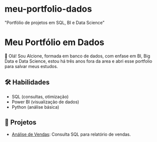# meu-portfolio-dados
"Portfólio de projetos em SQL, BI e Data Science"
# Meu Portfólio em Dados  

👋 Olá! Sou Alcione, formada em banco de dados, com enfase em BI, Big Data e Data Science, estou há três anos fora da area e abri esse portfolio para salvar meus estudos.   

## 🛠️ Habilidades  
- SQL (consultas, otimização)  
- Power BI (visualização de dados)  
- Python (análise básica)  

## 📂 Projetos  
- [Análise de Vendas](analise-vendas.sql): Consulta SQL para relatório de vendas.  
